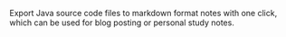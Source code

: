 Export Java source code files to markdown format notes with one click, which can be used for blog posting or personal study notes.
